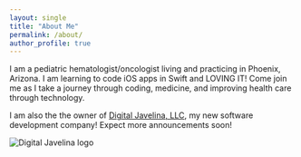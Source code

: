 ```yaml
---
layout: single
title: "About Me"
permalink: /about/
author_profile: true
---
```


I am a pediatric hematologist/oncologist living and practicing in Phoenix, Arizona. I am learning to code iOS apps in Swift and LOVING IT! Come join me as I take a journey through coding, medicine, and improving health care through technology.

I am also the the owner of [Digital Javelina, LLC][1], my new software development company! Expect more announcements soon!

![][image-1]

[1]:	digitaljavelina.com

[image-1]:	/assets/images/DigitalJavelina_logos_final.png "Digital Javelina logo"
